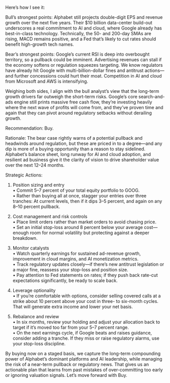 Here’s how I see it:

Bull’s strongest points: Alphabet still projects double-digit EPS and revenue growth over the next five years. Their $10 billion data-center build-out underscores a real commitment to AI and cloud, where Google already has best-in-class technology. Technically, the 50- and 200-day SMAs are rising, MACD remains positive, and a Fed that’s likely to cut rates should benefit high-growth tech names.

Bear’s strongest points: Google’s current RSI is deep into overbought territory, so a pullback could be imminent. Advertising revenues can stall if the economy softens or regulation squeezes targeting. We know regulators have already hit Google with multi-billion-dollar fines and antitrust actions—and further concessions could hurt their moat. Competition in AI and cloud from Microsoft and AWS is intensifying.

Weighing both sides, I align with the bull analyst’s view that the long-term growth drivers far outweigh the short-term risks. Google’s core search-and-ads engine still prints massive free cash flow, they’re investing heavily where the next wave of profits will come from, and they’ve proven time and again that they can pivot around regulatory setbacks without derailing growth.

Recommendation: Buy.

Rationale: The bear case rightly warns of a potential pullback and headwinds around regulation, but these are priced in to a degree—and any dip is more of a buying opportunity than a reason to stay sidelined. Alphabet’s balance sheet, long runway for AI and cloud adoption, and resilient ad business give it the clarity of vision to drive shareholder value over the next 12–24 months.

Strategic Actions:

1. Position sizing and entry  
   • Commit 5–7 percent of your total equity portfolio to GOOG.  
   • Rather than buying all at once, stagger your entries over three tranches:  At current levels, then if it dips 3–5 percent, and again on any 8–10 percent pullback.

2. Cost management and risk controls  
   • Place limit orders rather than market orders to avoid chasing price.  
   • Set an initial stop-loss around 8 percent below your average cost—enough room for normal volatility but protecting against a deeper breakdown.

3. Monitor catalysts  
   • Watch quarterly earnings for sustained ad-revenue growth, improvement in cloud margins, and AI monetization metrics.  
   • Track regulatory updates closely—if there’s new antitrust legislation or a major fine, reassess your stop-loss and position size.  
   • Pay attention to Fed statements on rates; if they push back rate-cut expectations significantly, be ready to scale back.

4. Leverage optionality  
   • If you’re comfortable with options, consider selling covered calls at a strike about 10 percent above your cost in three- to six-month cycles. That will generate extra income and lower your net basis.

5. Rebalance and review  
   • In six months, review your holding and adjust your allocation back to target if it’s moved too far from your 5–7 percent range.  
   • On the next earnings cycle, if Google beats and raises guidance, consider adding a tranche. If they miss or raise regulatory alarms, use your stop-loss discipline.

By buying now on a staged basis, we capture the long-term compounding power of Alphabet’s dominant platforms and AI leadership, while managing the risk of a near-term pullback or regulatory news. That gives us an actionable plan that learns from past mistakes of over-committing too early or ignoring valuation signals. Let’s move forward with Buy.